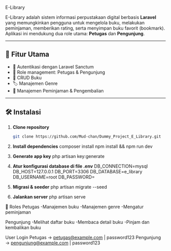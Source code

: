  E-Library

E-Library adalah sistem informasi perpustakaan digital berbasis **Laravel** yang memungkinkan pengguna untuk mengelola buku, melakukan peminjaman, memberikan rating, serta menyimpan buku favorit (bookmark).  
Aplikasi ini mendukung dua role utama: **Petugas** dan **Pengunjung**.

---

## 🚀 Fitur Utama
- 🔑 Autentikasi dengan Laravel Sanctum
- 👥 Role management: Petugas & Pengunjung
- 📖 CRUD Buku
- 🏷️ Manajemen Genre
- 📅 Manajemen Peminjaman & Pengembalian

---

## 🛠️ Instalasi

1. **Clone repository**
   ```bash
   git clone https://github.com/Mud-chan/Dummy_Project_E_Library.git
   
2. **Install dependencies**
composer install
npm install && npm run dev

4. **Generate app key**
php artisan key:generate

6. **Atur konfigurasi database di file .env**
DB_CONNECTION=mysql
DB_HOST=127.0.0.1
DB_PORT=3306
DB_DATABASE=e_library
DB_USERNAME=root
DB_PASSWORD=

7. **Migrasi & seeder**
php artisan migrate --seed

8. **Jalankan server**
php artisan serve


👥 Roles
Petugas
-Manajemen buku
-Manajemen genre
-Mengatur peminjaman

Pengunjung
-Melihat daftar buku
-Membaca detail buku
-Pinjam dan kembalikan buku

User Login
Petugas → petugas@example.com | password123
Pengunjung → pengunjung@example.com | password123
